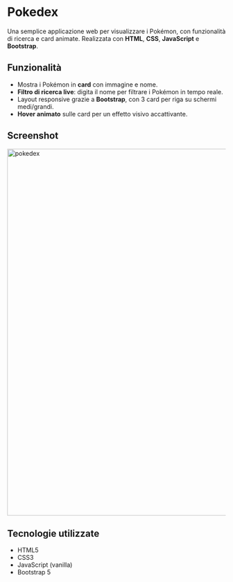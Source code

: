 # Pokedex

Una semplice applicazione web per visualizzare i Pokémon, con funzionalità di ricerca e card animate. Realizzata con **HTML**, **CSS**, **JavaScript** e **Bootstrap**.

## Funzionalità

- Mostra i Pokémon in **card** con immagine e nome.  
- **Filtro di ricerca live**: digita il nome per filtrare i Pokémon in tempo reale.  
- Layout responsive grazie a **Bootstrap**, con 3 card per riga su schermi medi/grandi.  
- **Hover animato** sulle card per un effetto visivo accattivante.  

## Screenshot

<img width="1546" height="847" alt="pokedex" src="https://github.com/user-attachments/assets/4c2ff49d-1ffa-4820-91f9-53aff3caa7cb" />

## Tecnologie utilizzate

- HTML5
- CSS3
- JavaScript (vanilla)
- Bootstrap 5

